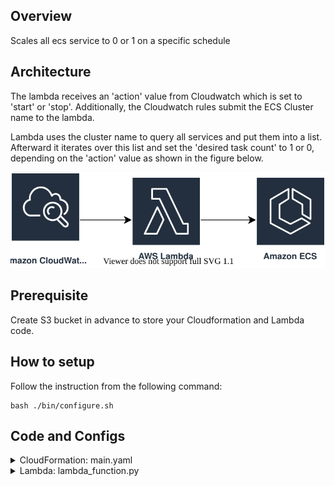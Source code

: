 ## Overview

Scales all ecs service to 0 or 1 on a specific schedule

## Architecture

The lambda receives an 'action' value from Cloudwatch which is set to 'start' or 'stop'.
Additionally, the Cloudwatch rules submit the ECS Cluster name to the lambda.

Lambda uses the cluster name to query all services and put them into a list. Afterward
it iterates over this list and set the 'desired task count' to 1 or 0, depending on the 'action' value as shown in the figure below.

![architecture](./docs/architecture.drawio.svg)

## Prerequisite

Create S3 bucket in advance to store your Cloudformation and Lambda code.
## How to setup

Follow the instruction from the following command:
```shell
bash ./bin/configure.sh
```

## Code and Configs


<details>
<summary>CloudFormation: main.yaml</summary>

Deploys the following resources to AWS:
1. AWS Lambda -> for scaling the ECS Services
1. AWS Cloudwatch rules -> one to send start command to Lambda, one for sending a stop command
1. AWS IAM Role -> IAM Role to attach to the Lambda Function
1. AWS IAM Policy -> Permissions for Lambda to write to CloudWatch Loggroups, and full ECS permissions

</details>

<details>
<summary>Lambda: lambda_function.py</summary>

Python3.9 script to scale all ECS services of a specific cluster either to 0 or 1.
The lambda takes the Cloudwatch Rule parameter for 'action' and 'cluster' to determine,
if the services should start or stop and on which cluster.

The zip file of `lambda_function.py` will be uploaded to an S3 bucket before we run the Cloudformation code by `bash ./bin/configure.sh` command. 
The bucket name and the file key, needs to be entered in cloudformation. The cloudformation template
uses this information to pass the python code to the lambda function during its creation.

</details>


